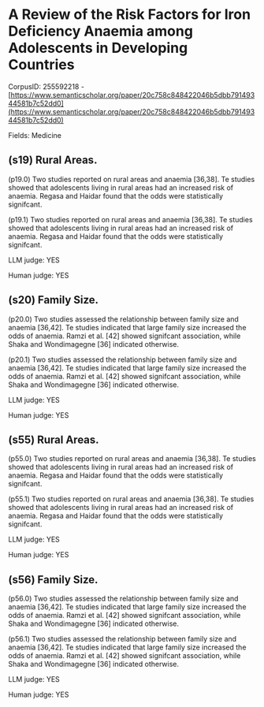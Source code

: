 # A Review of the Risk Factors for Iron Deficiency Anaemia among Adolescents in Developing Countries

CorpusID: 255592218 - [https://www.semanticscholar.org/paper/20c758c848422046b5dbb79149344581b7c52dd0](https://www.semanticscholar.org/paper/20c758c848422046b5dbb79149344581b7c52dd0)

Fields: Medicine

## (s19) Rural Areas.
(p19.0) Two studies reported on rural areas and anaemia [36,38]. Te studies showed that adolescents living in rural areas had an increased risk of anaemia. Regasa and Haidar found that the odds were statistically signifcant.

(p19.1) Two studies reported on rural areas and anaemia [36,38]. Te studies showed that adolescents living in rural areas had an increased risk of anaemia. Regasa and Haidar found that the odds were statistically signifcant.

LLM judge: YES

Human judge: YES

## (s20) Family Size.
(p20.0) Two studies assessed the relationship between family size and anaemia [36,42]. Te studies indicated that large family size increased the odds of anaemia. Ramzi et al. [42] showed signifcant association, while Shaka and Wondimagegne [36] indicated otherwise.

(p20.1) Two studies assessed the relationship between family size and anaemia [36,42]. Te studies indicated that large family size increased the odds of anaemia. Ramzi et al. [42] showed signifcant association, while Shaka and Wondimagegne [36] indicated otherwise.

LLM judge: YES

Human judge: YES

## (s55) Rural Areas.
(p55.0) Two studies reported on rural areas and anaemia [36,38]. Te studies showed that adolescents living in rural areas had an increased risk of anaemia. Regasa and Haidar found that the odds were statistically signifcant.

(p55.1) Two studies reported on rural areas and anaemia [36,38]. Te studies showed that adolescents living in rural areas had an increased risk of anaemia. Regasa and Haidar found that the odds were statistically signifcant.

LLM judge: YES

Human judge: YES

## (s56) Family Size.
(p56.0) Two studies assessed the relationship between family size and anaemia [36,42]. Te studies indicated that large family size increased the odds of anaemia. Ramzi et al. [42] showed signifcant association, while Shaka and Wondimagegne [36] indicated otherwise.

(p56.1) Two studies assessed the relationship between family size and anaemia [36,42]. Te studies indicated that large family size increased the odds of anaemia. Ramzi et al. [42] showed signifcant association, while Shaka and Wondimagegne [36] indicated otherwise.

LLM judge: YES

Human judge: YES
